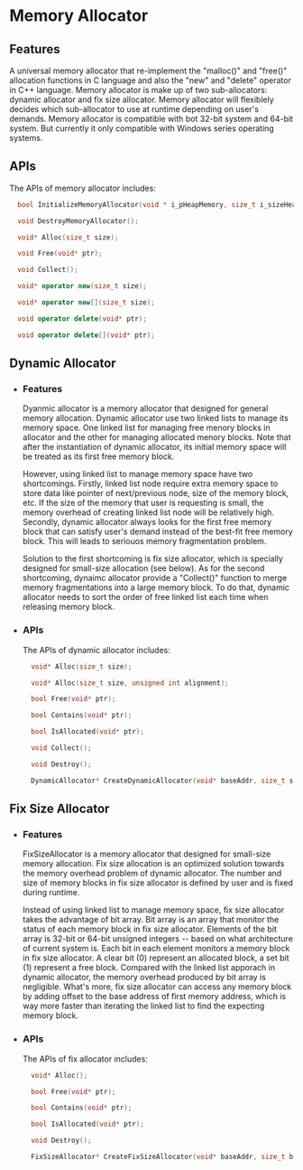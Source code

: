 # Memory Allocator

## Features

A universal memory allocator that re-implement the "malloc()" and "free()" allocation functions in C language and also the "new" and "delete" operator in C++ language. Memory allocator is make up of two sub-allocators: dynamic allocator and fix size allocator. Memory allocator will flexiblely decides which sub-allocator to use at runtime depending on user's demands. Memory allocator is compatible with bot 32-bit system and 64-bit system. But currently it only compatible with Windows series operating systems.

## APIs
The APIs of memory allocator includes:
  ```cpp
    bool InitializeMemoryAllocator(void * i_pHeapMemory, size_t i_sizeHeapMemory);

    void DestroyMemoryAllocator();

    void* Alloc(size_t size);

    void Free(void* ptr);

    void Collect();

    void* operator new(size_t size);

    void* operator new[](size_t size);

    void operator delete(void* ptr);

    void operator delete[](void* ptr);
  ```




## Dynamic Allocator
+ ### Features
    Dyanmic allocator is a memory allocator that designed for general memory allocation. Dynamic allocator use two linked lists to manage its memory space. One linked list for managing free menory blocks in allocator and the other for managing allocated menory blocks. Note that after the instantiation of dynamic allocator, its initial memory space will be treated as its first free memory block.

    However, using linked list to manage memory space have two shortcomings. Firstly, linked list node require extra memory space to store data like pointer of next/previous node, size of the memory block, etc. If the size of the memory that user is requesting is small, the memory overhead of creating linked list node will be relatively high. Secondly, dynamic allocator always looks for the first free memory block that can satisfy user's demand instead of the best-fit free memory block. This will leads to seriouos memory fragmentation problem.

    Solution to the first shortcoming is fix size allocator, which is specially designed for small-size allocation (see below). As for the second shortcoming, dynaimc allocator provide a "Collect()" function to merge memory fragmentations into a large memory block. To do that, dynamic allocator needs to sort the order of free linked list each time when releasing memory block.

+ ### APIs
    The APIs of dynamic allocator includes:
  ```cpp
    void* Alloc(size_t size);

    void* Alloc(size_t size, unsigned int alignment);

    bool Free(void* ptr);

    bool Contains(void* ptr);

	bool IsAllocated(void* ptr);

    void Collect();

    void Destroy();

    DynamicAllocator* CreateDynamicAllocator(void* baseAddr, size_t size);
  ```


## Fix Size Allocator
+ ### Features
    FixSizeAllocator is a memory allocator that designed for small-size memory allocation. Fix size allocation is an optimized solution towards the memory overhead problem of dynamic allocator. The number and size of memory blocks in fix size allocator is defined by user and is fixed during runtime. 

    Instead of using linked list to manage memory space, fix size allocator takes the advantage of bit array. Bit array is an array that monitor the status of each memory block in fix size allocator. Elements of the bit array is 32-bit or 64-bit unsigned integers -- based on what architecture of current system is. Each bit in each element monitors a memory block in fix size allocator. A clear bit (0) represent an allocated block, a set bit (1) represent a free block. Compared with the linked list apporach in dynamic allocator, the memory overhead produced by bit array is negligible. What's more, fix size allocator can access any memory block by adding offset to the base address of first memory address, which is way more faster than iterating the linked list to find the expecting memory block.

+ ### APIs
    The APIs of fix allocator includes:
  ```cpp
    void* Alloc();

    bool Free(void* ptr);

    bool Contains(void* ptr);

    bool IsAllocated(void* ptr);

    void Destroy();

    FixSizeAllocator* CreateFixSizeAllocator(void* baseAddr, size_t blockNum, size_t blockSize, size_t heapSize);
  ```
